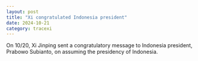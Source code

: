 ```yaml
---
layout: post
title: "Xi congratulated Indonesia president"
date: 2024-10-21
category: tracexi
---
```


On 10/20, Xi Jinping sent a congratulatory message to Indonesia president, Prabowo Subianto, on assuming the presidency of Indonesia.
